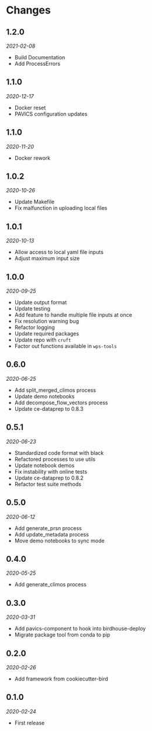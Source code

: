 # Changes

## 1.2.0
*2021-02-08*

* Build Documentation
* Add ProcessErrors

## 1.1.0
*2020-12-17*

* Docker reset
* PAVICS configuration updates

## 1.1.0
*2020-11-20*

* Docker rework

## 1.0.2
*2020-10-26*

* Update Makefile
* Fix malfunction in uploading local files

## 1.0.1
*2020-10-13*

* Allow access to local yaml file inputs
* Adjust maximum input size

## 1.0.0
*2020-09-25*

* Update output format
* Update testing
* Add feature to handle multiple file inputs at once
* Fix resolution warning bug
* Refactor logging
* Update required packages
* Update repo with ``cruft``
* Factor out functions available in ``wps-tools``

## 0.6.0
*2020-06-25*

* Add split_merged_climos process
* Update demo notebooks
* Add decompose_flow_vectors process
* Update ce-dataprep to 0.8.3

## 0.5.1
*2020-06-23*

* Standardized code format with black
* Refactored processes to use utils
* Update notebook demos
* Fix instability with online tests
* Update ce-dataprep to 0.8.2
* Refactor test suite methods

## 0.5.0
*2020-06-12*

* Add generate_prsn process
* Add update_metadata process
* Move demo notebooks to sync mode

## 0.4.0
*2020-05-25*

* Add generate_climos process

## 0.3.0
*2020-03-31*

* Add pavics-component to hook into birdhouse-deploy
* Migrate package tool from conda to pip

## 0.2.0
*2020-02-26*

* Add framework from cookiecutter-bird

## 0.1.0
*2020-02-24*

* First release
